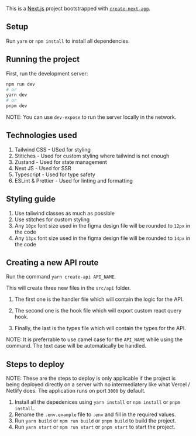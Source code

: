 This is a [Next.js](https://nextjs.org/) project bootstrapped with [`create-next-app`](https://github.com/vercel/next.js/tree/canary/packages/create-next-app).

## Setup

Run `yarn` or `npm install` to install all dependencies.

## Running the project

First, run the development server:

```bash
npm run dev
# or
yarn dev
# or
pnpm dev
```

NOTE: You can use `dev-expose` to run the server locally in the network.

## Technologies used

1. Tailwind CSS - USed for styling
2. Stitiches - Used for custom styling where tailwind is not enough
3. Zustand - Used for state management
4. Next JS - Used for SSR
5. Typescript - Used for type safety
6. ESLint & Prettier - Used for linting and formatting

## Styling guide

1. Use tailwind classes as much as possible
2. Use stitches for custom styling
3. Any `10px` font size used in the figma design file will be rounded to `12px` in the code
4. Any `13px` font size used in the figma design file will be rounded to `14px` in the code

## Creating a new API route

Run the command `yarn create-api API_NAME`.

This will create three new files in the `src/api` folder.

1. The first one is the handler file which will contain the logic for the API.

2. The second one is the hook file which will export custom react query hook.

3. Finally, the last is the types file which will contain the types for the API.

NOTE: It is preferrable to use camel case for the `API_NAME` while using the command. The text case will be automatically be handled.

## Steps to deploy

NOTE: These are the steps to deploy is only applicable if the project is being deployed directly on a server with no intermediatery like what Vercel / Netlify does. The application runs on port `3000` by default.

1. Install all the depedenices using `yarn install` or `npm install` or `pnpm install`.
2. Rename the `.env.example` file to `.env` and fill in the required values.
3. Run `yarn build` or `npm run build` or `pnpm build` to build the project.
4. Run `yarn start` or `npm run start` or `pnpm start` to start the project.
